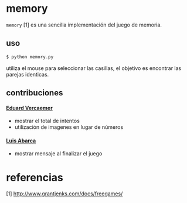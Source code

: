 # memory

`memory` [1] es una sencilla implementación del juego de memoria.

## uso

```sh
$ python memory.py
```

utiliza el mouse para seleccionar las casillas, el objetivo es
encontrar las parejas identicas.

## contribuciones

#### [Eduard Vercaemer](https://github.com/eduardvercaemer)
- mostrar el total de intentos
- utilización de imagenes en lugar de números

#### [Luis Abarca](https://github.com/Luisabarca10)
- mostrar mensaje al finalizar el juego

# referencias

[1] http://www.grantjenks.com/docs/freegames/
